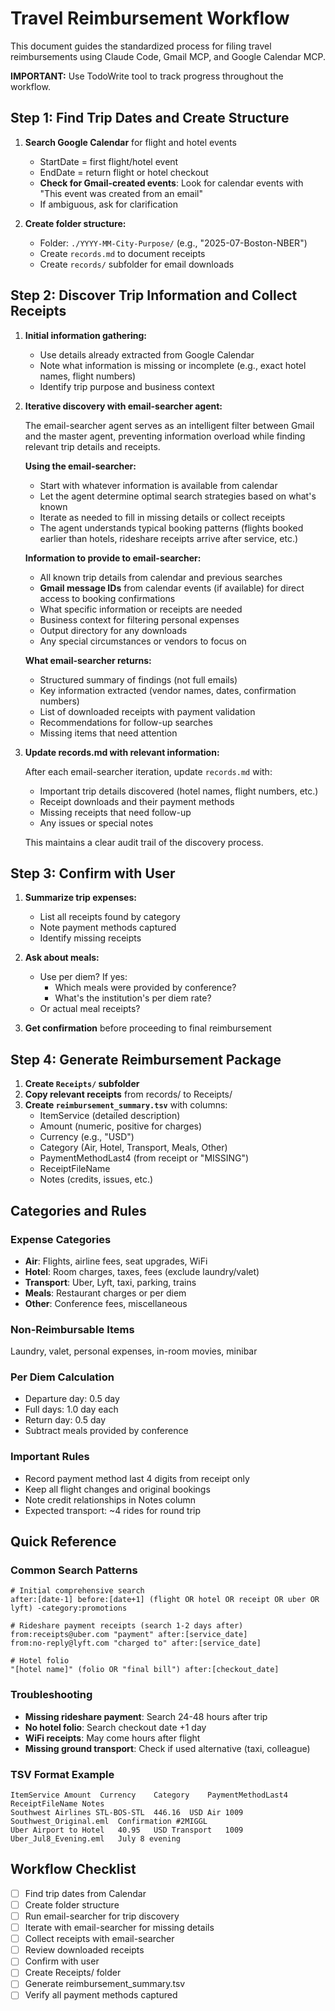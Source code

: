 # Travel Reimbursement Workflow

This document guides the standardized process for filing travel reimbursements using Claude Code, Gmail MCP, and Google Calendar MCP.

**IMPORTANT:** Use TodoWrite tool to track progress throughout the workflow.

## Step 1: Find Trip Dates and Create Structure

1. **Search Google Calendar** for flight and hotel events
   - StartDate = first flight/hotel event
   - EndDate = return flight or hotel checkout
   - **Check for Gmail-created events**: Look for calendar events with "This event was created from an email"
   - If ambiguous, ask for clarification

2. **Create folder structure:**
   - Folder: `./YYYY-MM-City-Purpose/` (e.g., "2025-07-Boston-NBER")
   - Create `records.md` to document receipts
   - Create `records/` subfolder for email downloads

## Step 2: Discover Trip Information and Collect Receipts

1. **Initial information gathering:**
   - Use details already extracted from Google Calendar
   - Note what information is missing or incomplete (e.g., exact hotel names, flight numbers)
   - Identify trip purpose and business context

2. **Iterative discovery with email-searcher agent:**
   
   The email-searcher agent serves as an intelligent filter between Gmail and the master agent, preventing information overload while finding relevant trip details and receipts.
   
   **Using the email-searcher:**
   - Start with whatever information is available from calendar
   - Let the agent determine optimal search strategies based on what's known
   - Iterate as needed to fill in missing details or collect receipts
   - The agent understands typical booking patterns (flights booked earlier than hotels, rideshare receipts arrive after service, etc.)
   
   **Information to provide to email-searcher:**
   - All known trip details from calendar and previous searches
   - **Gmail message IDs** from calendar events (if available) for direct access to booking confirmations
   - What specific information or receipts are needed
   - Business context for filtering personal expenses
   - Output directory for any downloads
   - Any special circumstances or vendors to focus on
   
   **What email-searcher returns:**
   - Structured summary of findings (not full emails)
   - Key information extracted (vendor names, dates, confirmation numbers)
   - List of downloaded receipts with payment validation
   - Recommendations for follow-up searches
   - Missing items that need attention

3. **Update records.md with relevant information:**
   
   After each email-searcher iteration, update `records.md` with:
   - Important trip details discovered (hotel names, flight numbers, etc.)
   - Receipt downloads and their payment methods
   - Missing receipts that need follow-up
   - Any issues or special notes
   
   This maintains a clear audit trail of the discovery process.

## Step 3: Confirm with User

1. **Summarize trip expenses:**
   - List all receipts found by category
   - Note payment methods captured
   - Identify missing receipts

2. **Ask about meals:**
   - Use per diem? If yes:
     - Which meals were provided by conference?
     - What's the institution's per diem rate?
   - Or actual meal receipts?

3. **Get confirmation** before proceeding to final reimbursement

## Step 4: Generate Reimbursement Package

1. **Create `Receipts/` subfolder**
2. **Copy relevant receipts** from records/ to Receipts/
3. **Create `reimbursement_summary.tsv`** with columns:
   - ItemService (detailed description)
   - Amount (numeric, positive for charges)
   - Currency (e.g., "USD")
   - Category (Air, Hotel, Transport, Meals, Other)
   - PaymentMethodLast4 (from receipt or "MISSING")
   - ReceiptFileName
   - Notes (credits, issues, etc.)

## Categories and Rules

### Expense Categories
- **Air**: Flights, airline fees, seat upgrades, WiFi
- **Hotel**: Room charges, taxes, fees (exclude laundry/valet)
- **Transport**: Uber, Lyft, taxi, parking, trains
- **Meals**: Restaurant charges or per diem
- **Other**: Conference fees, miscellaneous

### Non-Reimbursable Items
Laundry, valet, personal expenses, in-room movies, minibar

### Per Diem Calculation
- Departure day: 0.5 day
- Full days: 1.0 day each  
- Return day: 0.5 day
- Subtract meals provided by conference

### Important Rules
- Record payment method last 4 digits from receipt only
- Keep all flight changes and original bookings
- Note credit relationships in Notes column
- Expected transport: ~4 rides for round trip

## Quick Reference

### Common Search Patterns
```
# Initial comprehensive search
after:[date-1] before:[date+1] (flight OR hotel OR receipt OR uber OR lyft) -category:promotions

# Rideshare payment receipts (search 1-2 days after)
from:receipts@uber.com "payment" after:[service_date]
from:no-reply@lyft.com "charged to" after:[service_date]

# Hotel folio
"[hotel name]" (folio OR "final bill") after:[checkout_date]
```

### Troubleshooting
- **Missing rideshare payment**: Search 24-48 hours after trip
- **No hotel folio**: Search checkout date +1 day
- **WiFi receipts**: May come hours after flight
- **Missing ground transport**: Check if used alternative (taxi, colleague)

### TSV Format Example
```
ItemService	Amount	Currency	Category	PaymentMethodLast4	ReceiptFileName	Notes
Southwest Airlines STL-BOS-STL	446.16	USD	Air	1009	Southwest_Original.eml	Confirmation #2MIGGL
Uber Airport to Hotel	40.95	USD	Transport	1009	Uber_Jul8_Evening.eml	July 8 evening
```

## Workflow Checklist

- [ ] Find trip dates from Calendar
- [ ] Create folder structure  
- [ ] Run email-searcher for trip discovery
- [ ] Iterate with email-searcher for missing details
- [ ] Collect receipts with email-searcher
- [ ] Review downloaded receipts
- [ ] Confirm with user
- [ ] Create Receipts/ folder
- [ ] Generate reimbursement_summary.tsv
- [ ] Verify all payment methods captured